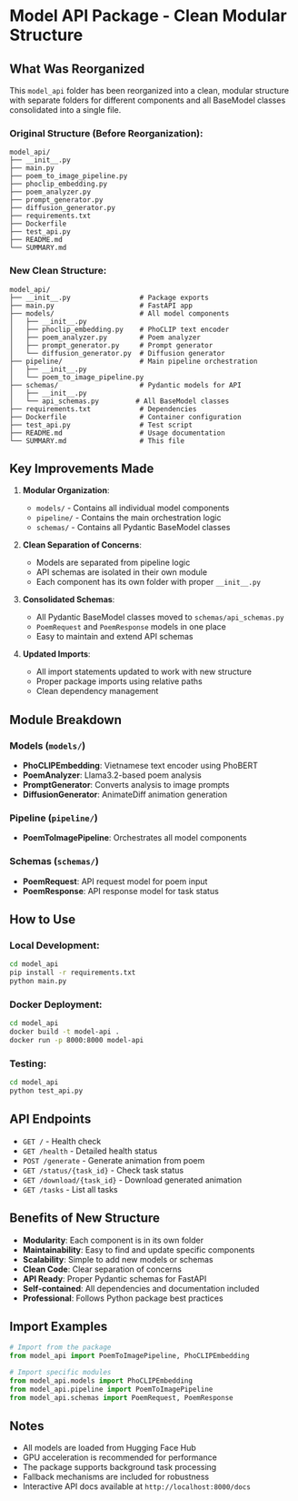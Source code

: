 # Model API Package - Clean Modular Structure

## What Was Reorganized

This `model_api` folder has been reorganized into a clean, modular structure with separate folders for different components and all BaseModel classes consolidated into a single file.

### Original Structure (Before Reorganization):
```
model_api/
├── __init__.py
├── main.py
├── poem_to_image_pipeline.py
├── phoclip_embedding.py
├── poem_analyzer.py
├── prompt_generator.py
├── diffusion_generator.py
├── requirements.txt
├── Dockerfile
├── test_api.py
├── README.md
└── SUMMARY.md
```

### New Clean Structure:
```
model_api/
├── __init__.py                 # Package exports
├── main.py                     # FastAPI app
├── models/                     # All model components
│   ├── __init__.py
│   ├── phoclip_embedding.py    # PhoCLIP text encoder
│   ├── poem_analyzer.py        # Poem analyzer
│   ├── prompt_generator.py     # Prompt generator
│   └── diffusion_generator.py  # Diffusion generator
├── pipeline/                   # Main pipeline orchestration
│   ├── __init__.py
│   └── poem_to_image_pipeline.py
├── schemas/                    # Pydantic models for API
│   ├── __init__.py
│   └── api_schemas.py         # All BaseModel classes
├── requirements.txt            # Dependencies
├── Dockerfile                  # Container configuration
├── test_api.py                 # Test script
├── README.md                   # Usage documentation
└── SUMMARY.md                  # This file
```

## Key Improvements Made

1. **Modular Organization**: 
   - `models/` - Contains all individual model components
   - `pipeline/` - Contains the main orchestration logic
   - `schemas/` - Contains all Pydantic BaseModel classes

2. **Clean Separation of Concerns**:
   - Models are separated from pipeline logic
   - API schemas are isolated in their own module
   - Each component has its own folder with proper `__init__.py`

3. **Consolidated Schemas**: 
   - All Pydantic BaseModel classes moved to `schemas/api_schemas.py`
   - `PoemRequest` and `PoemResponse` models in one place
   - Easy to maintain and extend API schemas

4. **Updated Imports**: 
   - All import statements updated to work with new structure
   - Proper package imports using relative paths
   - Clean dependency management

## Module Breakdown

### Models (`models/`)
- **PhoCLIPEmbedding**: Vietnamese text encoder using PhoBERT
- **PoemAnalyzer**: Llama3.2-based poem analysis
- **PromptGenerator**: Converts analysis to image prompts
- **DiffusionGenerator**: AnimateDiff animation generation

### Pipeline (`pipeline/`)
- **PoemToImagePipeline**: Orchestrates all model components

### Schemas (`schemas/`)
- **PoemRequest**: API request model for poem input
- **PoemResponse**: API response model for task status

## How to Use

### Local Development:
```bash
cd model_api
pip install -r requirements.txt
python main.py
```

### Docker Deployment:
```bash
cd model_api
docker build -t model-api .
docker run -p 8000:8000 model-api
```

### Testing:
```bash
cd model_api
python test_api.py
```

## API Endpoints

- `GET /` - Health check
- `GET /health` - Detailed health status
- `POST /generate` - Generate animation from poem
- `GET /status/{task_id}` - Check task status
- `GET /download/{task_id}` - Download generated animation
- `GET /tasks` - List all tasks

## Benefits of New Structure

- **Modularity**: Each component is in its own folder
- **Maintainability**: Easy to find and update specific components
- **Scalability**: Simple to add new models or schemas
- **Clean Code**: Clear separation of concerns
- **API Ready**: Proper Pydantic schemas for FastAPI
- **Self-contained**: All dependencies and documentation included
- **Professional**: Follows Python package best practices

## Import Examples

```python
# Import from the package
from model_api import PoemToImagePipeline, PhoCLIPEmbedding

# Import specific modules
from model_api.models import PhoCLIPEmbedding
from model_api.pipeline import PoemToImagePipeline
from model_api.schemas import PoemRequest, PoemResponse
```

## Notes

- All models are loaded from Hugging Face Hub
- GPU acceleration is recommended for performance
- The package supports background task processing
- Fallback mechanisms are included for robustness
- Interactive API docs available at `http://localhost:8000/docs` 